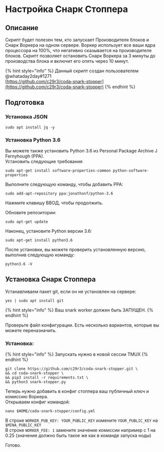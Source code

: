# Настройка Снарк Стоппера

## Описание

Скрипт будет полезен тем, кто запускает Производителя блоков и Снарк Воркера на одном сервере. Воркер использует все ваши ядра процессора на 100%, что негативно сказывается на производителе блоков. Скрипт позволяет остановить Снарк Воркера за 3 минуты до производства блока и включит его опять через 10 минут.

{% hint style="info" %}
Данный скрипт создан пользователем @whataday2day\#1271  
[https://github.com/c29r3/coda-snark-stopper](https://github.com/c29r3/coda-snark-stopper)
{% endhint %}

## Подготовка

### Установка JSON

```text
sudo apt install jq -y
```

### **Установка Python 3.6**

Вы можете также установить Python 3.6 из Personal Package Archive J Fernyhough \(PPA\).  
Установить следующие требования

```text
sudo apt-get install software-properties-common python-software-properties
```

Выполните следующую команду, чтобы добавить PPA:

```text
sudo add-apt-repository ppa:jonathonf/python-3.6
```

Нажмите клавишу ВВОД, чтобы продолжить.

Обновите репозитории:

```text
sudo apt-get update
```

Наконец, установите Python версии 3.6:

```text
sudo apt-get install python3.6
```

После установки, вы можете проверить установленную версию, выполнив следующую команду:

```text
python3.6 -V
```

## Установка Снарк Стоппера

Устанавливаем пакет git, если он не установлен на сервере:

```text
yes | sudo apt install git
```

{% hint style="info" %}
Ваш snark worker должен быть ЗАПУЩЕН.
{% endhint %}

Проверьте файл конфигурации. Есть несколько вариантов, которые вы можете переназначить.

### Установка:

{% hint style="info" %}
Запускать нужно в новой сессии TMUX
{% endhint %}

```text
git clone https://github.com/c29r3/coda-snark-stopper.git \
&& cd coda-snark-stopper \
&& pip3 install -r requirements.txt \
&& python3 snark-stopper.py
```

Теперь нужно добавить в конфиг стоппера ваш публичный ключ и комиссию Воркера.  
Открываем конфиг командой:

```text
nano $HOME/coda-snark-stopper/config.yml
```

В строке `WORKER_PUB_KEY: YOUR_PUBLIC_KEY` измените `YOUR_PUBLIC_KEY` на `$MINA_PUBLIC_KEY`  
В строке `WORKER_FEE: 1` замените значение комиссии например с 1 на 0.25 \(значение должно быть такое же как в команде запуска ноды\)

Готово.

